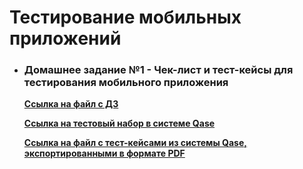 # Тестирование мобильных приложений

- ### Домашнее задание №1 - Чек-лист и тест-кейсы для тестирования мобильного приложения

  **[Ссылка на файл с ДЗ](https://docs.google.com/spreadsheets/d/1lIb82pKj81nbhcR6gG_48S5kP19T1bMGg0voy6_La_4/edit?usp=sharing)**

  **[Ссылка на тестовый набор в системе Qase](https://app.qase.io/project/G9?suite=337)**

  **[Ссылка на файл с тест-кейсами из системы Qase, экспортированными в формате PDF](https://github.com/golyakovn3/mobile/blob/main/%D0%A2%D0%B5%D1%81%D1%82-%D0%BA%D0%B5%D0%B9%D1%81%D1%8B%20%D0%B4%D0%BB%D1%8F%20%D1%82%D0%B5%D1%81%D1%82%D0%B8%D1%80%D0%BE%D0%B2%D0%B0%D0%BD%D0%B8%D1%8F%20%D0%BC%D0%BE%D0%B1%D0%B8%D0%BB%D1%8C%D0%BD%D0%BE%D0%B3%D0%BE%20%D0%BF%D1%80%D0%B8%D0%BB%D0%BE%D0%B6%D0%B5%D0%BD%D0%B8%D1%8F.pdf)**

